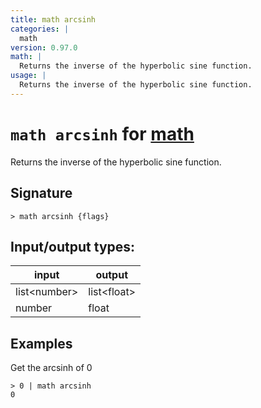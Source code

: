 ```yaml
---
title: math arcsinh
categories: |
  math
version: 0.97.0
math: |
  Returns the inverse of the hyperbolic sine function.
usage: |
  Returns the inverse of the hyperbolic sine function.
---
```

<!-- This file is automatically generated. Please edit the command in https://github.com/nushell/nushell instead. -->

# `math arcsinh` for [math](/commands/categories/math.md)

<div class='command-title'>Returns the inverse of the hyperbolic sine function.</div>

## Signature

```> math arcsinh {flags} ```


## Input/output types:

| input        | output      |
| ------------ | ----------- |
| list\<number\> | list\<float\> |
| number       | float       |
## Examples

Get the arcsinh of 0
```nu
> 0 | math arcsinh
0
```
